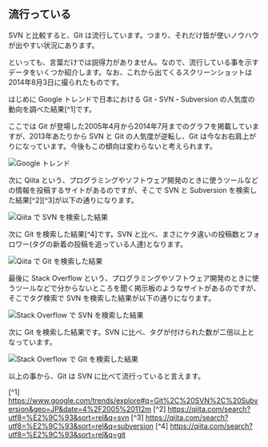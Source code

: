 ## 流行っている

SVN と比較すると、Git は流行しています。つまり、それだけ皆が使いノウハウが出やすい状況にあります。

といっても、言葉だけでは説得力がありません。なので、流行している事を示すデータをいくつか紹介します。なお、これから出てくるスクリーンショットは2014年8月3日に撮られたものです。

はじめに Google トレンドで日本における Git・SVN・Subversion の人気度の動向を調べた結果[^1]です。

ここでは Git が登場した2005年4月から2014年7月までのグラフを掲載していますが、2013年あたりから SVN と Git の人気度が逆転し、Git は今なお右肩上がりになっています。今後もこの傾向は変わらないと考えられます。

![Google トレンド](ch2/google-trend.jpg)

次に Qiita という、プログラミングやソフトウェア開発のときに使うツールなどの情報を投稿するサイトがあるのですが、そこで SVN と Subversion を検索した結果[^2][^3]が以下の通りになります。

![Qiita で SVN を検索した結果](ch2/qiita-svn.jpg)

次に Git を検索した結果[^4]です。SVN と比べ、まさにケタ違いの投稿数とフォロワー(タグの新着の投稿を追っている人達)となります。

![Qiita で Git を検索した結果](ch2/qiita-git.jpg)

最後に Stack Overflow という、プログラミングやソフトウェア開発のときに使うツールなどで分からないところを聞く掲示板のようなサイトがあるのですが、そこでタグ検索で SVN を検索した結果が以下の通りになります。

![Stack Overflow で SVN を検索した結果](ch2/stackoverflow-svn.jpg)

次に Git を検索した結果です。SVN に比べ、タグが付けられた数が二倍以上となっています。

![Stack Overflow で Git を検索した結果](ch2/stackoverflow-git.jpg)

以上の事から、Git は SVN に比べて流行っていると言えます。

[^1] https://www.google.com/trends/explore#q=Git%2C%20SVN%2C%20Subversion&geo=JP&date=4%2F2005%20112m
[^2] https://qiita.com/search?utf8=%E2%9C%93&sort=rel&q=svn
[^3] https://qiita.com/search?utf8=%E2%9C%93&sort=rel&q=subversion
[^4] https://qiita.com/search?utf8=%E2%9C%93&sort=rel&q=git